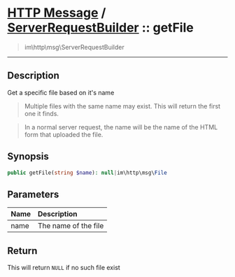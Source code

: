 # [HTTP Message](http.md) / [ServerRequestBuilder](http-ServerRequestBuilder.md) :: getFile
 > im\http\msg\ServerRequestBuilder
____

## Description
Get a specific file based on it's name

 > Multiple files with the same name may exist. This will return the first one it finds.  

 > In a normal server request, the name will be the name of the HTML form that uploaded the file.  

## Synopsis
```php
public getFile(string $name): null|im\http\msg\File
```

## Parameters
| Name | Description |
| :--- | :---------- |
| name | The name of the file |

## Return
This will return `NULL` if no such file exist
